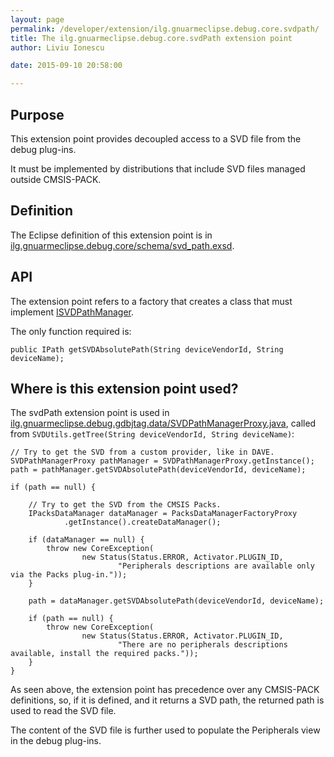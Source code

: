 ```yaml
---
layout: page
permalink: /developer/extension/ilg.gnuarmeclipse.debug.core.svdpath/
title: The ilg.gnuarmeclipse.debug.core.svdPath extension point
author: Liviu Ionescu

date: 2015-09-10 20:58:00

---
```


## Purpose

This extension point provides decoupled access to a SVD file from the debug plug-ins.

It must be implemented by distributions that include SVD files managed outside CMSIS-PACK.

## Definition

The Eclipse definition of this extension point is in [ilg.gnuarmeclipse.debug.core/schema/svd_path.exsd](https://github.com/gnuarmeclipse/plug-ins/blob/develop/ilg.gnuarmeclipse.debug.core/schema/svd_path.exsd).

## API

The extension point refers to a factory that creates a class that must implement [ISVDPathManager](https://github.com/gnuarmeclipse/plug-ins/blob/develop/ilg.gnuarmeclipse.debug.core/src/ilg/gnuarmeclipse/debug/core/data/ISVDPathManager.java).

The only function required is:

    public IPath getSVDAbsolutePath(String deviceVendorId, String deviceName);

## Where is this extension point used?

The svdPath extension point is used in [ilg.gnuarmeclipse.debug.gdbjtag.data/SVDPathManagerProxy.java](https://github.com/gnuarmeclipse/plug-ins/blob/develop/ilg.gnuarmeclipse.debug.gdbjtag/src/ilg/gnuarmeclipse/debug/gdbjtag/data/SVDPathManagerProxy.java), called from `SVDUtils.getTree(String deviceVendorId, String deviceName)`:

    // Try to get the SVD from a custom provider, like in DAVE.
    SVDPathManagerProxy pathManager = SVDPathManagerProxy.getInstance();
    path = pathManager.getSVDAbsolutePath(deviceVendorId, deviceName);

    if (path == null) {

        // Try to get the SVD from the CMSIS Packs.
        IPacksDataManager dataManager = PacksDataManagerFactoryProxy
                .getInstance().createDataManager();

        if (dataManager == null) {
            throw new CoreException(
                    new Status(Status.ERROR, Activator.PLUGIN_ID,
                            "Peripherals descriptions are available only via the Packs plug-in."));
        }

        path = dataManager.getSVDAbsolutePath(deviceVendorId, deviceName);

        if (path == null) {
            throw new CoreException(
                    new Status(Status.ERROR, Activator.PLUGIN_ID,
                            "There are no peripherals descriptions available, install the required packs."));
        }
    }

As seen above, the extension point has precedence over any CMSIS-PACK definitions, so, if it is defined, and it returns a SVD path, the returned path is used to read the SVD file.

The content of the SVD file is further used to populate the Peripherals view in the debug plug-ins.
